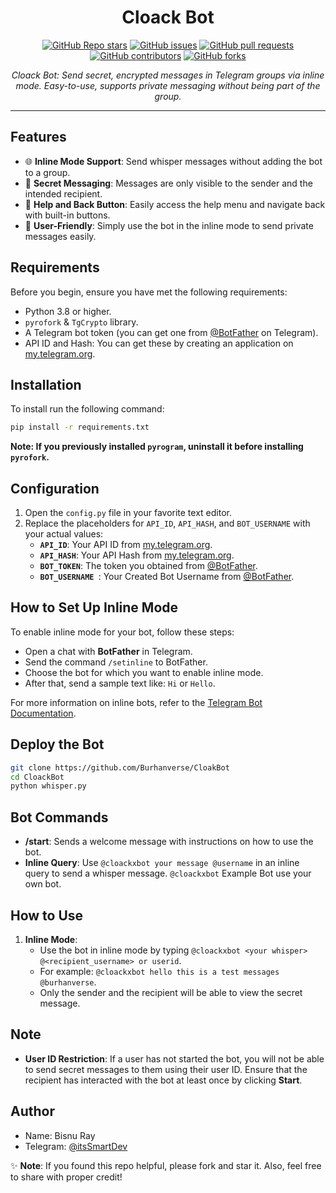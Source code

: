 <h1 align="center">Cloack Bot</h1>

<p align="center">
  <a href="https://github.com/Burhanverse/CloakBot/stargazers"><img src="https://img.shields.io/github/stars/Burhanverse/CloakBot?color=blue&style=flat" alt="GitHub Repo stars"></a>
  <a href="https://github.com/Burhanverse/CloakBot/issues"><img src="https://img.shields.io/github/issues/Burhanverse/CloakBot" alt="GitHub issues"></a>
  <a href="https://github.com/Burhanverse/CloakBot/pulls"><img src="https://img.shields.io/github/issues-pr/Burhanverse/CloakBot" alt="GitHub pull requests"></a>
  <a href="https://github.com/Burhanverse/CloakBot/graphs/contributors"><img src="https://img.shields.io/github/contributors/Burhanverse/CloakBot?style=flat" alt="GitHub contributors"></a>
  <a href="https://github.com/Burhanverse/CloakBot/network/members"><img src="https://img.shields.io/github/forks/Burhanverse/CloakBot?style=flat" alt="GitHub forks"></a>
</p>

<p align="center">
  <em>Cloack Bot: Send secret, encrypted messages in Telegram groups via inline mode. Easy-to-use, supports private messaging without being part of the group.</em>
</p>
<hr>

## Features

- 🌐 **Inline Mode Support**: Send whisper messages without adding the bot to a group.
- 💬 **Secret Messaging**: Messages are only visible to the sender and the intended recipient.
- 🔄 **Help and Back Button**: Easily access the help menu and navigate back with built-in buttons.
- 📎 **User-Friendly**: Simply use the bot in the inline mode to send private messages easily.

## Requirements

Before you begin, ensure you have met the following requirements:

- Python 3.8 or higher.
- `pyrofork` & `TgCrypto` library.
- A Telegram bot token (you can get one from [@BotFather](https://t.me/BotFather) on Telegram).
- API ID and Hash: You can get these by creating an application on [my.telegram.org](https://my.telegram.org).

## Installation

To install run the following command:

```bash
pip install -r requirements.txt
```

**Note: If you previously installed `pyrogram`, uninstall it before installing `pyrofork`.**

## Configuration

1. Open the `config.py` file in your favorite text editor.
2. Replace the placeholders for `API_ID`, `API_HASH`, and `BOT_USERNAME` with your actual values:
   - **`API_ID`**: Your API ID from [my.telegram.org](https://my.telegram.org).
   - **`API_HASH`**: Your API Hash from [my.telegram.org](https://my.telegram.org).
   - **`BOT_TOKEN`**: The token you obtained from [@BotFather](https://t.me/BotFather).
   - **`BOT_USERNAME `**: Your Created Bot Username from [@BotFather](https://t.me/BotFather).

## How to Set Up Inline Mode

To enable inline mode for your bot, follow these steps:

   - Open a chat with **BotFather** in Telegram.
   - Send the command `/setinline` to BotFather.
   - Choose the bot for which you want to enable inline mode.
   - After that, send a sample text like: `Hi` or `Hello`.

For more information on inline bots, refer to the [Telegram Bot Documentation](https://core.telegram.org/bots/inline).


## Deploy the Bot

```sh
git clone https://github.com/Burhanverse/CloakBot
cd CloackBot
python whisper.py
```

## Bot Commands

- **/start**: Sends a welcome message with instructions on how to use the bot.
- **Inline Query**: Use `@cloackxbot your message @username` in an inline query to send a whisper message. `@cloackxbot` Example Bot use your own bot.

## How to Use

1. **Inline Mode**:
   - Use the bot in inline mode by typing `@cloackxbot <your whisper> @<recipient_username> or userid`.
   - For example: `@cloackxbot hello this is a test messages @burhanverse`.
   - Only the sender and the recipient will be able to view the secret message.

## Note

- **User ID Restriction**: If a user has not started the bot, you will not be able to send secret messages to them using their user ID. Ensure that the recipient has interacted with the bot at least once by clicking **Start**.

## Author

- Name: Bisnu Ray
- Telegram: [@itsSmartDev](https://t.me/itsSmartDev)

✨ **Note**: If you found this repo helpful, please fork and star it. Also, feel free to share with proper credit!
